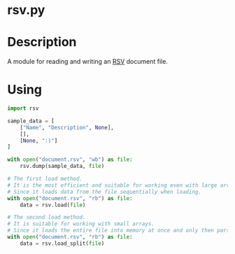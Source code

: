 # rsv.py
# Description
A module for reading and writing an [RSV](https://github.com/Stenway/RSV-Challenge) document file.

# Using
```python
import rsv

sample_data = [
    ["Name", "Description", None],
    [],
    [None, ":)"]
]

with open("document.rsv", "wb") as file:
    rsv.dump(sample_data, file)

# The first load method.
# It is the most efficient and suitable for working even with large arrays.
# Since it loads data from the file sequentially when loading.
with open("document.rsv", "rb") as file:
    data = rsv.load(file)

# The second load method.
# It is suitable for working with small arrays.
# Since it loads the entire file into memory at once and only then parses it.
with open("document.rsv", "rb") as file:
    data = rsv.load_split(file)

```